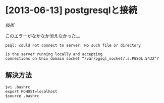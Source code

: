 # [2013-06-13] postgresqlと接続
_技術_

このエラーがなかなか消えなかった。。
```
psql: could not connect to server: No such file or directory

Is the server running locally and accepting
connections on Unix domain socket “/var/pgsql_socket/.s.PGSQL.5432”?
```

## 解決方法

```
$vi .bashrc
export PGHOST=localhost
$source .bashrc
```